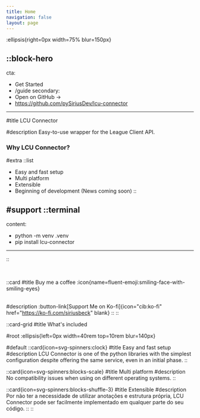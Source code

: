 ```yaml
---
title: Home
navigation: false
layout: page
---
```


:ellipsis{right=0px width=75% blur=150px}

::block-hero
---
cta:
  - Get Started
  - /guide
secondary:
  - Open on GitHub →
  - https://github.com/pySiriusDev/lcu-connector
---

#title
LCU Connector

#description
Easy-to-use wrapper for the League Client API.

### Why LCU Connector?
#extra
  ::list
  - Easy and fast setup
  - Multi platform
  - Extensible
  - Beginning of development (News coming soon)
  ::

#support
  ::terminal
  ---
  content:
  - python -m venv .venv
  - pip install lcu-connector
  ---
  ::

<br>

  ::card
  #title
  Buy me a coffee :icon{name=fluent-emoji:smiling-face-with-smiling-eyes}
  <br><br>
  
  #description
  :button-link[Support Me on Ko-fi]{icon="cib:ko-fi" href="https://ko-fi.com/siriusbeck" blank}
  ::
::

::card-grid
#title
What's included

#root
:ellipsis{left=0px width=40rem top=10rem blur=140px}

#default
  ::card{icon=svg-spinners:clock}
  #title
  Easy and fast setup
  #description
  LCU Connector is one of the python libraries with the simplest configuration despite offering the same service, even in an initial phase.
  ::

  ::card{icon=svg-spinners:blocks-scale}
  #title
  Multi platform
  #description
  No compatibility issues when using on different operating systems.
  ::

  ::card{icon=svg-spinners:blocks-shuffle-3}
  #title
  Extensible
  #description
  Por não ter a necessidade de utilizar anotações e estrutura própria, LCU Connector pode ser facilmente implementado em qualquer parte do seu código.
  ::
::
